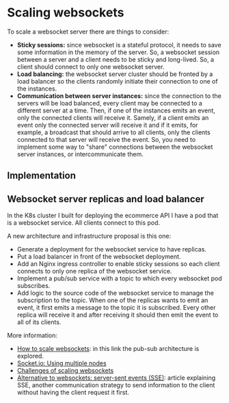 # Scaling websockets

To scale a websocket server there are things to consider:

- **Sticky sessions:** since websocket is a stateful protocol, it needs to save some information in the memory of the server. So, a websocket session between a server and a client needs to be sticky and long-lived. So, a client should connect to only one websocket server.
- **Load balancing:** the websocket server cluster should be fronted by a load balancer so the clients randomly initiate their connection to one of the instances.
- **Communication between server instances:** since the connection to the servers will be load balanced, every client may be connected to a different server at a time. Then, if one of the instances emits an event, only the connected clients will receive it. Samely, if a client emits an event only the connected server will receive it and if it emits, for example, a broadcast that should arrive to all clients, only the clients connected to that server will receive the event. So, you need to implement some way to "share" connections between the websocket server instances, or intercommunicate them.

## Implementation

## Websocket server replicas and load balancer

In the K8s cluster I built for deploying the ecommerce API I have a pod that is a websocket service. All clients connect to this pod.

A new architecture and infrastructure proposal is this one:

- Generate a deployment for the websocket service to have replicas.
- Put a load balancer in front of the websocket deployment.
- Add an Nginx ingress controller to enable sticky sessions so each client connects to only one replica of the websocket service.
- Implement a pub/sub service with a topic to which every websocket pod subscribes.
- Add logic to the source code of the websocket service to manage the subscription to the topic. When one of the replicas wants to emit an event, it first emits a message to the topic it is subscribed. Every other replica will receive it and after receiving it should then emit the event to all of its clients.

More information:

- [How to scale websockets](https://hackernoon.com/scaling-websockets-9a31497af051): in this link the pub-sub architecture is explored.
- [Socket.io: Using multiple nodes](https://socket.io/docs/v4/using-multiple-nodes/)
- [Challenges of scaling websockets](https://dev.to/ably/challenges-of-scaling-websockets-3493)
- [Alternative to websockets: server-sent events (SSE)](https://ably.com/topic/server-sent-events): article explaining SSE, another communication strategy to send information to the client without having the client request it first.